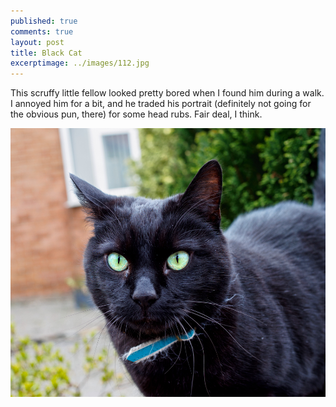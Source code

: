 ```yaml
---
published: true
comments: true
layout: post
title: Black Cat
excerptimage: ../images/112.jpg
---
```


This scruffy little fellow looked pretty bored when I found him during a walk. I annoyed him for a bit, and he traded his portrait (definitely not going for the obvious pun, there) for some head rubs. Fair deal, I think. 

[![Image 112/365	25mm	f/4.0	ISO200	1/200](../images/112.jpg)](https://www.flickr.com/photos/tmadhavan/17090425888/)